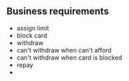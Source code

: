 Business requirements
---------------------

- assign limit
- block card
- withdraw
- can't withdraw when can't afford
- can't withdraw when card is blocked
- repay
- 